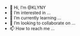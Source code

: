 - 👋 Hi, I’m @KLYNY
- 👀 I’m interested in ...
- 🌱 I’m currently learning ...
- 💞️ I’m looking to collaborate on ...
- 📫 How to reach me ...

<!---
KLYNY/KLYNY is a ✨ special ✨ repository because its `README.md` (this file) appears on your GitHub profile.
You can click the Preview link to take a look at your changes.
--->
